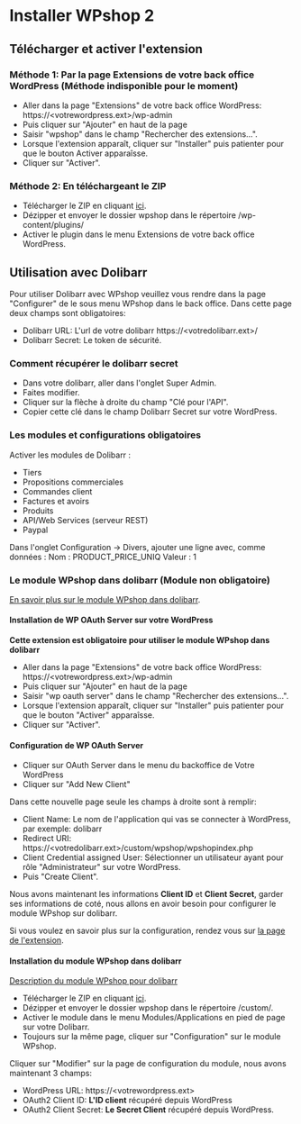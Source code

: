 # Installer WPshop 2

## Télécharger et activer l'extension

### Méthode 1: Par la page Extensions de votre back office WordPress (Méthode indisponible pour le moment)

* Aller dans la page "Extensions" de votre back office WordPress: https://<votrewordpress.ext>/wp-admin
* Puis cliquer sur "Ajouter" en haut de la page
* Saisir "wpshop" dans le champ "Rechercher des extensions...".
* Lorsque l'extension apparaît, cliquer sur "Installer" puis patienter pour que le bouton Activer apparaîsse.
* Cliquer sur "Activer".

### Méthode 2: En téléchargeant le ZIP

* Télécharger le ZIP en cliquant [ici](https://github.com/Eoxia/wpshop/archive/2.0.0.zip).
* Dézipper et envoyer le dossier wpshop dans le répertoire /wp-content/plugins/
* Activer le plugin dans le menu Extensions de votre back office WordPress.

## Utilisation avec Dolibarr

Pour utiliser Dolibarr avec WPshop veuillez vous rendre dans la page "Configurer" de le sous menu WPshop dans le back office.
Dans cette page deux champs sont obligatoires:
* Dolibarr URL: L'url de votre dolibarr https://<votredolibarr.ext>/
* Dolibarr Secret: Le token de sécurité.

### Comment récupérer le dolibarr secret

* Dans votre dolibarr, aller dans l'onglet Super Admin.
* Faites modifier.
* Cliquer sur la flèche à droite du champ "Clé pour l'API".
* Copier cette clé dans le champ Dolibarr Secret sur votre WordPress.

### Les modules et configurations obligatoires

Activer les modules de Dolibarr :
* Tiers
* Propositions commerciales
* Commandes client
* Factures et avoirs
* Produits
* API/Web Services (serveur REST)
* Paypal

Dans l'onglet Configuration -> Divers, ajouter une ligne avec, comme données :
Nom : PRODUCT_PRICE_UNIQ
Valeur : 1

### Le module WPshop dans dolibarr (Module non obligatoire)

[En savoir plus sur le module WPshop dans dolibarr](https://github.com/Eoxia/wpshop-docs/blob/master/pages/dolibarr/module-wpshop.md).

#### Installation de WP OAuth Server sur votre WordPress

**Cette extension est obligatoire pour utiliser le module WPshop dans dolibarr**

* Aller dans la page "Extensions" de votre back office WordPress: https://<votrewordpress.ext>/wp-admin
* Puis cliquer sur "Ajouter" en haut de la page
* Saisir "wp oauth server" dans le champ "Rechercher des extensions...".
* Lorsque l'extension apparaît, cliquer sur "Installer" puis patienter pour que le bouton "Activer" apparaîsse.
* Cliquer sur "Activer".

#### Configuration de WP OAuth Server

* Cliquer sur OAuth Server dans le menu du backoffice de Votre WordPress
* Cliquer sur "Add New Client"

Dans cette nouvelle page seule les champs à droite sont à remplir:

* Client Name: Le nom de l'application qui vas se connecter à WordPress, par exemple: dolibarr
* Redirect URI: https://<votredolibarr.ext>/custom/wpshop/wpshopindex.php
* Client Credential assigned User: Sélectionner un utilisateur ayant pour rôle "Administrateur" sur votre WordPress.
* Puis "Create Client".

Nous avons maintenant les informations **Client ID** et **Client Secret**, garder ses informations de coté, nous allons en avoir besoin pour configurer le module WPshop sur dolibarr.

Si vous voulez en savoir plus sur la configuration, rendez vous sur [la page de l'extension](https://fr.wordpress.org/plugins/oauth2-provider/).

#### Installation du module WPshop dans dolibarr

[Description du module WPshop pour dolibarr](https://github.com/Eoxia/wpshop-docs/blob/master/pages/dolibarr/module-wpshop.md)

* Télécharger le ZIP en cliquant [ici](https://github.com/Eoxia/wpshop/archive/2.0.0.zip).
* Dézipper et envoyer le dossier wpshop dans le répertoire /custom/.
* Activer le module dans le menu Modules/Applications en pied de page sur votre Dolibarr.
* Toujours sur la même page, cliquer sur "Configuration" sur le module WPshop.

Cliquer sur "Modifier" sur la page de configuration du module, nous avons maintenant 3 champs:

* WordPress URL: https://<votrewordpress.ext>
* OAuth2 Client ID: **L'ID client** récupéré depuis WordPress
* OAuth2 Client Secret: **Le Secret Client** récupéré depuis WordPress.
